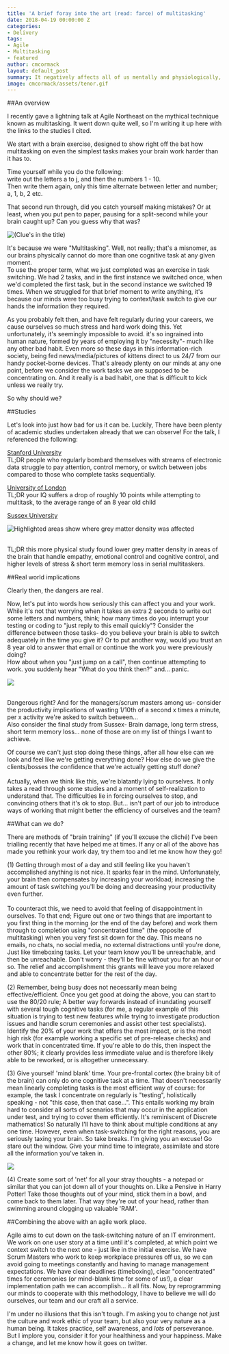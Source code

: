 ```yaml
---
title: 'A brief foray into the art (read: farce) of multitasking'
date: 2018-04-19 00:00:00 Z
categories:
- Delivery
tags:
- Agile
- Multitasking
- featured
author: cmcormack
layout: default_post
summary: It negatively affects all of us mentally and physiologically, yet we seem unable to stop. But are we really doomed to increasingly crumble under the weight of our workload, or can we change our ways to fit the agile world?
image: cmcormack/assets/tenor.gif
---
```


##An overview

I recently gave a lightning talk at Agile Northeast on the mythical technique known as multitasking. It went down quite well, so I'm writing it up here with the links to the studies I cited.

We start with a brain exercise, designed to show right off the bat how multitasking on even the simplest tasks makes your brain work harder than it has to.

Time yourself while you do the following:
<br>write out the letters a to j, and then the numbers 1 - 10.
<br>Then write them again, only this time alternate between letter and number; a, 1, b, 2 etc.

That second run through, did you catch yourself making mistakes? Or at least, when you put pen to paper, pausing for a split-second while your brain caught up? Can you guess why that was?

![(Clue's in the title)]({{site.baseurl}}/cmcormack/assets/mzW9z.gif)

It's because we were "Multitasking". Well, not really; that's a misnomer, as our brains physically cannot do more than one cognitive task at any given moment.
<br>To use the proper term, what we just completed was an exercise in task switching. We had 2 tasks, and in the first instance we switched once, when we'd completed the first task, but in the second instance we switched 19 times. When we struggled for that brief moment to write anything, it's because our minds were too busy trying to context/task switch to give our hands the information they required.

As you probably felt then, and have felt regularly during your careers, we cause ourselves so much stress and hard work doing this. Yet unfortunately, it's seemingly impossible to avoid. it's so ingrained into human nature, formed by years of employing it by "necessity"- much like any other bad habit. Even more so these days in this information-rich society, being fed news/media/pictures of kittens direct to us 24/7 from our handy pocket-borne devices. That's already plenty on our minds at any one point, before we consider the work tasks we are supposed to be concentrating on. And it really is a bad habit, one that is difficult to kick unless we really try.

So why should we? 

##Studies

Let's look into just how bad for us it can be. Luckily, There have been plenty of academic studies undertaken already that we can observe! For the talk, I referenced the following:

[Stanford University](https://news.stanford.edu/2009/08/24/multitask-research-study-082409/)
<br>TL;DR people who regularly bombard themselves with streams of electronic data struggle to pay attention, control memory, or switch between jobs compared to those who complete tasks sequentially.

[University of London](http://discovery.ucl.ac.uk/1465496/)
<br>TL;DR your IQ suffers a drop of roughly 10 points while attempting to multitask, to the average range of an 8 year old child

[Sussex University](http://sro.sussex.ac.uk/50361/1/KanaiPone.pdf)

![Highlighted areas show where grey matter density was affected]({{site.baseurl}}/cmcormack/assets/brain_scans.png)

<br>TL;DR this more physical study found lower grey matter density in areas of the brain that handle empathy, emotional control and cognitive control, and higher levels of stress & short term memory loss in serial multitaskers.

##Real world implications

Clearly then, the dangers are real. 

Now, let's put into words how seriously this can affect you and your work.
<br>While it's not that worrying when it takes an extra 2 seconds to write out some letters and numbers, think; how many times do you interrupt your testing or coding to "just reply to this email quickly"? Consider the difference between those tasks- do you believe your brain is able to switch adequately in the time you give it? Or to put another way, would you trust an 8 year old to answer that email or continue the work you were previously doing?
<br>How about when you  "just jump on a call", then continue attempting to work. you suddenly hear "What do you think then?" and... panic.

![]({{site.baseurl}}/cmcormack/assets/Z6Lj.gif)

<br>Dangerous right?  And for the managers/scrum masters among us- consider the productivity implications of wasting 1/10th of a second x times a minute, per x activity we're asked to switch between…
<br>Also consider the final study from Sussex- Brain damage, long term stress, short term memory loss… none of those are on my list of things I want to achieve.
 
Of course we can't just stop doing these things, after all how else can we look and feel like we're getting everything done? How else do we give the clients/bosses the confidence that we're actually getting stuff done?  
<br>Actually, when we think like this, we're blatantly lying to ourselves. It only takes a read through some studies and a moment of self-realization to understand that. The difficulties lie in forcing ourselves to stop, and convincing others that it's ok to stop. But… isn't part of our job to introduce ways of working that might better the efficiency of ourselves and the team?

##What can we do?

There are methods of "brain training" (if you'll excuse the cliché) I've been trialling recently that have helped me at times. If any or all of the above has made you rethink your work day, try them too and let me know how they go!

(1) Getting through most of a day and still feeling like you haven't accomplished anything is not nice. It sparks fear in the mind. Unfortunately, your brain then compensates by increasing your workload; increasing the amount of task switching you'll be doing and decreasing your productivity even further.  
<br>To counteract this, we need to avoid that feeling of disappointment in ourselves. To that end; Figure out one or two things that are important to you first thing in the morning (or the end of the day before) and work them through to completion using "concentrated time" (the opposite of multitasking) when you very first sit down for the day. This means no emails, no chats, no social media, no external distractions until you're done, Just like timeboxing tasks. Let your team know you'll be unreachable, and then be unreachable. Don't worry - they'll be fine without you for an hour or so. The relief and accomplishment this grants will leave you more relaxed and able to concentrate better for the rest of the day. 

(2) Remember, being busy does not necessarily mean being effective/efficient. Once you get good at doing the above, you can start to use the 80/20 rule; A better way forwards instead of inundating yourself with several tough cognitive tasks (for me, a regular example of this situation is trying to test new features while trying to investigate production issues and handle scrum ceremonies and assist other test specialists). Identify the 20% of your work that offers the most impact, or is the most high risk (for example working a specific set of pre-release checks) and work that in concentrated time. If you're able to do this, then inspect the other 80%; it clearly provides less immediate value and is therefore likely able to be reworked, or is altogether unnecessary.

(3) Give yourself 'mind blank' time. Your pre-frontal cortex (the brainy bit of the brain) can only do one cognitive task at a time. That doesn't necessarily mean linearly completing tasks is the most efficient way of course: for example, the task I concentrate on regularly is "testing", holistically speaking - not "this case, then that case…". This entails working my brain hard to consider all sorts of scenarios that may occur in the application under test, and trying to cover them efficiently. It's reminiscent of Discrete mathematics! So naturally I'll have to think about multiple conditions at any one time. However, even when task-switching for the right reasons, you are seriously taxing your brain. So take breaks. I'm giving you an excuse! Go stare out the window. Give your mind time to integrate, assimilate and store all the information you've taken in. 

![]({{site.baseurl}}/cmcormack/assets/giphy.gif)

(4) Create some sort of 'net' for all your stray thoughts - a notepad or similar that you can jot down all of your thoughts on. Like a Pensive in Harry Potter! Take those thoughts out of your mind, stick them in a bowl, and come back to them later. That way they're out of your head, rather than swimming around clogging up valuable 'RAM'.

##Combining the above with an agile work place.

Agile aims to cut down on the task-switching nature of an IT environment. We work on one user story at a time until it's completed, at which point we context switch to the next one - just like in the initial exercise. We have Scrum Masters who work to keep workplace pressures off us, so we can avoid going to meetings constantly and having to manage management expectations. We have clear deadlines (timeboxing), clear "concentrated" times for ceremonies (or mind-blank time for some of us!), a clear implementation path we can accomplish… it all fits. Now, by reprogramming our minds to cooperate with this methodology, I have to believe we will do ourselves, our team and our craft all a service.

I'm under no illusions that this isn't tough. I'm asking you to change not just the culture and work ethic of your team, but also your very nature as a human being. It takes practice, self awareness, and _lots_ of perseverance. But I implore you, consider it for your healthiness and your happiness. Make a change, and let me know how it goes on twitter.
